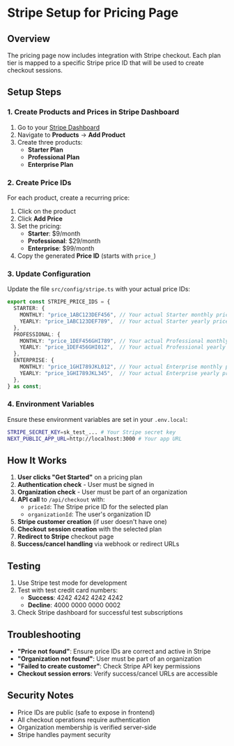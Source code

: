 # Stripe Setup for Pricing Page

## Overview
The pricing page now includes integration with Stripe checkout. Each plan tier is mapped to a specific Stripe price ID that will be used to create checkout sessions.

## Setup Steps

### 1. Create Products and Prices in Stripe Dashboard
1. Go to your [Stripe Dashboard](https://dashboard.stripe.com/)
2. Navigate to **Products** → **Add Product**
3. Create three products:
   - **Starter Plan**
   - **Professional Plan** 
   - **Enterprise Plan**

### 2. Create Price IDs
For each product, create a recurring price:
1. Click on the product
2. Click **Add Price**
3. Set the pricing:
   - **Starter**: $9/month
   - **Professional**: $29/month
   - **Enterprise**: $99/month
4. Copy the generated **Price ID** (starts with `price_`)

### 3. Update Configuration
Update the file `src/config/stripe.ts` with your actual price IDs:

```typescript
export const STRIPE_PRICE_IDS = {
  STARTER: {
    MONTHLY: "price_1ABC123DEF456", // Your actual Starter monthly price ID
    YEARLY: "price_1ABC123DEF789",  // Your actual Starter yearly price ID
  },
  PROFESSIONAL: {
    MONTHLY: "price_1DEF456GHI789", // Your actual Professional monthly price ID
    YEARLY: "price_1DEF456GHI012",  // Your actual Professional yearly price ID
  },
  ENTERPRISE: {
    MONTHLY: "price_1GHI789JKL012", // Your actual Enterprise monthly price ID
    YEARLY: "price_1GHI789JKL345",  // Your actual Enterprise yearly price ID
  },
} as const;
```

### 4. Environment Variables
Ensure these environment variables are set in your `.env.local`:

```bash
STRIPE_SECRET_KEY=sk_test_... # Your Stripe secret key
NEXT_PUBLIC_APP_URL=http://localhost:3000 # Your app URL
```

## How It Works

1. **User clicks "Get Started"** on a pricing plan
2. **Authentication check** - User must be signed in
3. **Organization check** - User must be part of an organization
4. **API call** to `/api/checkout` with:
   - `priceId`: The Stripe price ID for the selected plan
   - `organizationId`: The user's organization ID
5. **Stripe customer creation** (if user doesn't have one)
6. **Checkout session creation** with the selected plan
7. **Redirect to Stripe** checkout page
8. **Success/cancel handling** via webhook or redirect URLs

## Testing

1. Use Stripe test mode for development
2. Test with test credit card numbers:
   - **Success**: 4242 4242 4242 4242
   - **Decline**: 4000 0000 0000 0002
3. Check Stripe dashboard for successful test subscriptions

## Troubleshooting

- **"Price not found"**: Ensure price IDs are correct and active in Stripe
- **"Organization not found"**: User must be part of an organization
- **"Failed to create customer"**: Check Stripe API key permissions
- **Checkout session errors**: Verify success/cancel URLs are accessible

## Security Notes

- Price IDs are public (safe to expose in frontend)
- All checkout operations require authentication
- Organization membership is verified server-side
- Stripe handles payment security

